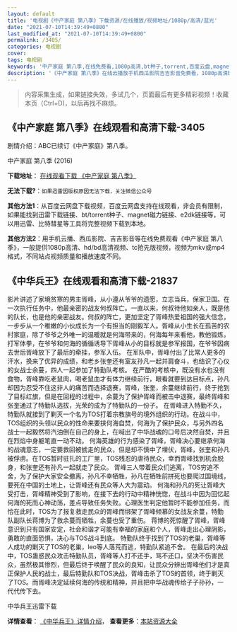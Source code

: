 ```yaml
---
layout: default
title: '电视剧《中产家庭 第八季》下载资源/在线播放/视频地址/1080p/高清/蓝光'
date: "2021-07-10T14:39:49+0800"
last_modified_at: "2021-07-10T14:39:49+0800"
permalink: /3405/
categories: 电视剧
cover:
tags: 电视剧
keywords: '中产家庭 第八季,在线免费看,1080p高清,bt种子,torrent,百度云盘,magnet,磁力链,迅雷下载资源'
description: '《中产家庭 第八季》在线云播放手机西瓜影院吉吉影音免费看，1080p高清bd/hd未删减完整版和tc抢先枪版，mkv/mp4格式，附带bt/torrent种子、magnet/磁力链、百度云盘、网盘资源迅雷下载链接'
---
```


>内容采集生成，如果链接失效，多试几个，页面最后有更多精彩视频！收藏本页（Ctrl+D)，以后再找不麻烦。


## 《中产家庭 第八季》在线观看和高清下载-3405

剧情介绍：ABC已续订《中产家庭》第八季。


中产家庭 第八季 (2016)

**下载地址**： [在线观看下载 《中产家庭 第八季》](https://www.btbtdy.me/btdy/dy7758.html) 


**无法下载?**：`如果迅雷因版权原因无法下载，关注微信公众号 `

**其他方法1**：从百度云网盘下载视频，百度云网盘支持在线观看，非会员有限制，如果能找到迅雷下载链接、bt/torrent种子、magnet磁力链接、e2dk链接等，可以用迅雷、比特彗星等工具将完整视频下载到本地。

**其他方法2**：用手机云播、西瓜影院、吉吉影音等在线免费观看《中产家庭 第八季》，一般提供1080p高清、hd/bd高清视频、tc抢先版视频，视频为mkv或mp4格式，不同站点视频质量和播放速度不同。


## 《中华兵王》在线观看和高清下载-21837

影片讲述了家境贫寒的男主胥峰，从小遵从爷爷的遗愿，立志当兵，保家卫国。在一次执行任务中，他最亲密的战友何叔阵亡。一直以来，何叔待他如亲人，既是他的队长，也是他的亲密战友。何叔的阵亡，更加坚定了胥峰热爱祖国的强大信念，一步步从一个稚嫩的小伙成长为一个有担当的刚毅军人。胥峰从小生长在孤苦的农村家庭，除了爷爷之外唯一的温暖就是何海带来的，何海每年来看他，教他锻炼，打军体拳，在爷爷和何海的循循诱导下胥峰从小的目标就是参军报国，在爷爷因病去世后胥峰放下了最后的牵挂，参军入伍。 在军队中，胥峰付出了比常人更多的汗水，换来了优异的成绩，和老乡张奎还有室友孙凡一起并肩奋斗，也结识了心仪的女战士余蔓，四人一起参加了特勤队考核。 在严酷的考核中，既没有水也没有食物，胥峰靠吃老鼠肉，喝老鼠血才有体力继续前行，眼看就要到达目标点，孙凡却因为忍受不住这非人的痛苦而选择退赛，胥峰，张奎，余蔓继续前行，终于抢到了目标红旗，但是在回程的过程中，余蔓为了保护胥峰而被击中退赛，最终胥峰和张奎通过了特勤队选拔，光荣的成为了特勤队的一份子。 在胥峰进入特勤不久，特勤队就接到了剿灭一个名为TOS打着宗教旗号的境外组织的行动。在战斗中，TOS组织的头领以民众的性命来要挟何海自焚，何海为了保护民众，与另外四名战士一起毅然将汽油倒在自己的身上，在喊出了中华战魂的口号后决然自焚，并且在烈焰中身躯笔直一动不动。 何海英雄的行为感染了胥峰，胥峰决心要继承何海的战魂意志，一定要救回被掳走的民众，但是却不慎中了埋伏，胥峰，张奎和孙凡被俘虏。在TOS暂时驻扎的工厂里，TOS残忍的虐待民众，幸而胥峰找到机会脱身，和张奎还有孙凡一起就走了民众。 胥峰三人带着民众们逃离，TOS穷追不舍，为了保护大家安全撤离，孙凡不幸牺牲，孙凡在牺牲前拼死也要爬过国境线，要死在中国的土地上，让胥峰还有民众等人大为震动。 何海和孙凡的死让胥峰大受打击，胥峰精神受到了影响，在接下去的行动中精神恍惚，在战斗中因为回忆起何海的死而心神动荡，差点导致任务失败。心理医生判定他暂时不能参加任务，而恰在此时，TOS为了报复救走民众的胥峰而绑架了胥峰倾慕的女战友余蔓，特勤队副队长蒋博为了救余蔓而牺牲，余蔓也受了重伤。 蒋博的死惊醒了胥峰，胥峰意识到只有国家安定，社会和谐才可能有幸福的家庭和个人，胥峰走出心理阴影，勇敢的直面恐惧，决心与TOS战斗到底。 特勤队终于找到了TOS的老巢，胥峰等人成功的剿灭了TOS的老巢，leo等人落荒而逃，特勤队紧追不舍。 在最后的决战中，TOS蛊惑民众攻击特勤队员，胥峰等人打不还手，骂不还口，坚决不伤害民众，虽然极其惨烈，但最后终于唤醒了民众的良知，让民众分辨出胥峰他们才是真正保护人民的战士，最后特勤队和TOS决战，胥峰击杀了TOS的首领，终于剿灭了TOS。而胥峰决定延续何海的传统和精神，并且把中华战魂传给子子孙孙，一代代传下去。


中华兵王迅雷下载

**详情查看**： [《中华兵王》详情介绍](/movie/21837/)， **查看更多**：[本站资源大全](/movie/t/all/)

